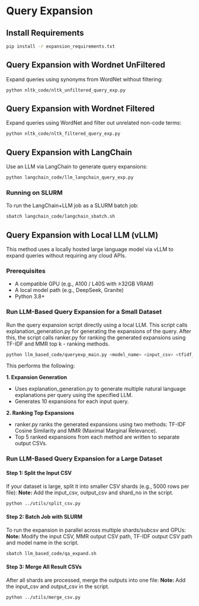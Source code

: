 # Query Expansion
## Install Requirements

```bash
pip install -r expansion_requirements.txt
```

## Query Expansion with Wordnet UnFiltered
Expand queries using synonyms from WordNet without filtering:
```bash
python nltk_code/nltk_unfiltered_query_exp.py
```

## Query Expansion with Wordnet Filtered
Expand queries using WordNet and filter out unrelated non-code terms:
```bash
python nltk_code/nltk_filtered_query_exp.py
```

## Query Expansion with LangChain
Use an LLM via LangChain to generate query expansions:
```bash
python langchain_code/llm_langchain_query_exp.py
```
### Running on SLURM
To run the LangChain+LLM job as a SLURM batch job:
```bash
sbatch langchain_code/langchain_sbatch.sh
```

## Query Expansion with Local LLM (vLLM)
This method uses a locally hosted large language model via vLLM to expand queries without requiring any cloud APIs.

### Prerequisites
- A compatible GPU (e.g., A100 / L40S with ≥32GB VRAM)
- A local model path (e.g., DeepSeek, Granite)
- Python 3.8+

### Run LLM-Based Query Expansion for a Small Dataset
Run the query expansion script directly using a local LLM. This script calls explanation_generation.py for generating the expansions of the query. After this, the script calls ranker.py for ranking the generated expansions using TF-IDF and MMR top k - ranking methods.

```bash
python llm_based_code/queryexp_main.py <model_name> <input_csv> <tfidf_ranked_output_csv> <mmr_ranked_output_csv>
```
This performs the following:

**1. Expansion Generation**

- Uses explanation_generation.py to generate multiple natural language explanations per query using the specified LLM.
- Generates 10 expansions for each input query.

**2. Ranking Top Expansions**

- ranker.py ranks the generated expansions using two methods: TF-IDF Cosine Similarity and MMR (Maximal Marginal Relevance).
- Top 5 ranked expansions from each method are written to separate output CSVs.

### Run LLM-Based Query Expansion for a Large Dataset
#### Step 1: Split the Input CSV
If your dataset is large, split it into smaller CSV shards (e.g., 5000 rows per file):
**Note:** Add the input_csv, output_csv and shard_no in the script.

```bash
python ../utils/split_csv.py 
```

#### Step 2: Batch Job with SLURM 
To run the expansion in parallel across multiple shards/subcsv and GPUs:
**Note:** Modify the input CSV, MMR output CSV path, TF-IDF output CSV path and model name in the script.

```bash
sbatch llm_based_code/qa_expand.sh 
```

#### Step 3: Merge All Result CSVs
After all shards are processed, merge the outputs into one file: 
**Note:** Add the input_csv and output_csv in the script.

```bash
python ../utils/merge_csv.py
```
